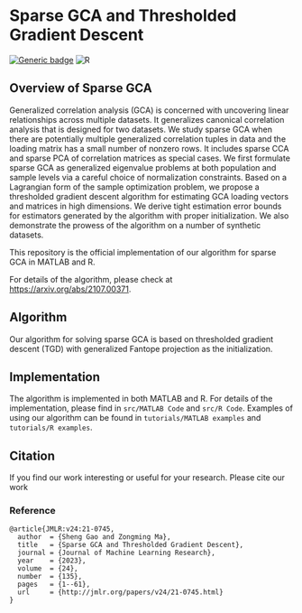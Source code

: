 # Sparse GCA and Thresholded Gradient Descent
[![Generic badge](https://img.shields.io/badge/MATLAB-R2020a-BLUE.svg)](https://shields.io/)
![R](https://img.shields.io/badge/R-CRAN-orange)


## Overview of Sparse GCA

Generalized correlation analysis (GCA) is concerned with uncovering linear relationships across multiple datasets. It generalizes canonical correlation analysis that is designed for two datasets. We study sparse GCA when there are potentially multiple generalized correlation tuples in data and the loading matrix has a small number of nonzero rows. It includes sparse CCA and sparse PCA of correlation matrices as special cases. We first formulate sparse GCA as generalized eigenvalue problems at both population and sample levels via a careful choice of normalization constraints. Based on a Lagrangian form of the sample optimization problem, we propose a thresholded gradient descent algorithm for estimating GCA loading vectors and matrices in high dimensions. We derive tight estimation error bounds for estimators generated by the algorithm with proper initialization. We also demonstrate the prowess of the algorithm on a number of synthetic datasets.

This repository is the official implementation of our algorithm for sparse GCA in MATLAB and R.

For details of the algorithm, please check at https://arxiv.org/abs/2107.00371.

## Algorithm

Our algorithm for solving sparse GCA is based on thresholded gradient descent (TGD) with generalized Fantope projection as the initialization. 

## Implementation

The algorithm is implemented in both MATLAB and R. For details of the implementation, please find in `src/MATLAB Code`  and `src/R Code`. Examples of using our algorithm can be found in `tutorials/MATLAB examples`  and `tutorials/R examples`.

## Citation 

If you find our work interesting or useful for your research. Please cite our work

### Reference
```
@article{JMLR:v24:21-0745,
  author  = {Sheng Gao and Zongming Ma},
  title   = {Sparse GCA and Thresholded Gradient Descent},
  journal = {Journal of Machine Learning Research},
  year    = {2023},
  volume  = {24},
  number  = {135},
  pages   = {1--61},
  url     = {http://jmlr.org/papers/v24/21-0745.html}
}
```
